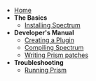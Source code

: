  * [Home](https://github.com/Ciastex/Spectrum/wiki)
 * **The Basics**
   - [Installing Spectrum](https://github.com/Ciastex/Spectrum/wiki/Installing-Spectrum)
 * **Developer's Manual**
   - [Creating a Plugin](https://github.com/Ciastex/Spectrum/wiki/Creating-a-plugin)
   - [Compiling Spectrum](https://github.com/Ciastex/Spectrum/wiki/Building-Spectrum-from-source)
   - [Writing Prism patches](https://github.com/Ciastex/Spectrum/wiki/Creating-a-patch)
 * **Troubleshooting**
   - [Running Prism](https://github.com/Ciastex/Spectrum/wiki/Troubleshooting-Prism)